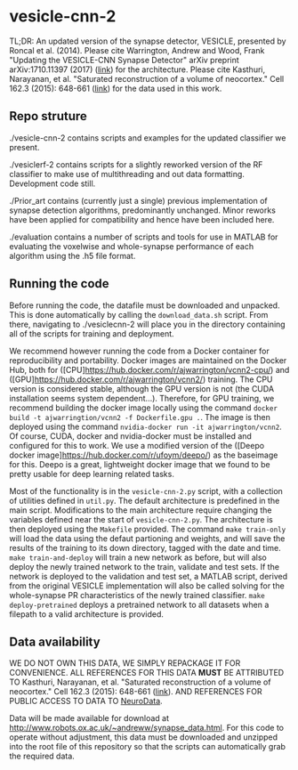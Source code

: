 # vesicle-cnn-2
TL;DR: An updated version of the synapse detector, VESICLE, presented by Roncal et al. (2014).
Please cite Warrington, Andrew and Wood, Frank "Updating the VESICLE-CNN Synapse Detector" arXiv preprint arXiv:1710.11397 (2017) ([link](https://arxiv.org/abs/1710.11397?utm_source=feedburner&utm_medium=feed&utm_campaign=Feed%3A+StatArxiv+%28arXiv.org%29)) for the architecture.
Please cite Kasthuri, Narayanan, et al. "Saturated reconstruction of a volume of neocortex." Cell 162.3 (2015): 648-661 ([link](http://www.cell.com/abstract/S0092-8674(15)00824-7)) for the data used in this work.

## Repo struture
./vesicle-cnn-2 contains scripts and examples for the updated classifier we present.

./vesiclerf-2 contains scripts for a slightly reworked version of the RF classifier to make use of multithreading and out data formatting. Development code still.

./Prior\_art contains (currently just a single) previous implementation of synapse detection algorithms, predominantly unchanged. Minor reworks have been applied for compatibility and hence have been included here. 

./evaluation contains a number of scripts and tools for use in MATLAB for evaluating the voxelwise and whole-synapse performance of each algorithm using the .h5 file format.

## Running the code
Before running the code, the datafile must be downloaded and unpacked. This is done automatically by calling the `download_data.sh` script. 
From there, navigating to ./vesiclecnn-2 will place you in the directory containing all of the scripts for training and deployment. 

We recommend however running the code from a Docker container for reproducibility and portability. Docker images are maintained on the Docker Hub, both for ([CPU]https://hub.docker.com/r/ajwarrington/vcnn2-cpu/) and ([GPU]https://hub.docker.com/r/ajwarrington/vcnn2/) training. The CPU version is considered stable, although the GPU version is not (the CUDA installation seems system dependent...). Therefore, for GPU training, we recommend building the docker image locally using the command `docker build -t ajwarringtion/vcnn2 -f Dockerfile.gpu .`. The image is then deployed using the command `nvidia-docker run -it ajwarrington/vcnn2`. Of course, CUDA, docker and nvidia-docker must be installed and configured for this to work. We use a modified version of the ([Deepo docker image]https://hub.docker.com/r/ufoym/deepo/) as the baseimage for this. Deepo is a great, lightweight docker image that we found to be pretty usable for deep learning related tasks.

Most of the functionality is in the `vesicle-cnn-2.py` script, with a collection of utilities defined in `util.py`.
The default architecture is predefined in the main script. Modifications to the main architecture require changing the variables defined near the start of `vesicle-cnn-2.py`.
The architecture is then deployed using the `Makefile` provided. The command `make train-only` will load the data using the defaut partioning and weights, and will save the results of the training to its down directory, tagged with the date and time. `make train-and-deploy` will train a new network as before, but will also deploy the newly trained network to the train, validate and test sets. If the network is deployed to the validation and test set, a MATLAB script, derived from the original VESICLE implementation will also be called solving for the whole-synapse PR characteristics of the newly trained classifier. `make deploy-pretrained` deploys a pretrained network to all datasets when a filepath to a valid architecture is provided.

## Data availability
WE DO NOT OWN THIS DATA, WE SIMPLY REPACKAGE IT FOR CONVENIENCE. ALL REFERENCES FOR THIS DATA __MUST__ BE ATTRIBUTED TO Kasthuri, Narayanan, et al. "Saturated reconstruction of a volume of neocortex." Cell 162.3 (2015): 648-661 ([link](http://www.cell.com/abstract/S0092-8674(15)00824-7)). AND REFERENCES FOR PUBLIC ACCESS TO DATA TO [NeuroData](https://neurodata.io>). 

Data will be made available for download at <http://www.robots.ox.ac.uk/~andreww/synapse_data.html>. 
For this code to operate without adjustment, this data must be downloaded and unzipped into the root file of this repository so that the scripts can automatically grab the required data.
